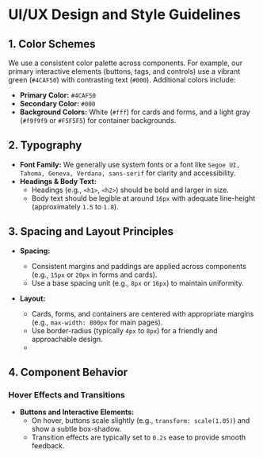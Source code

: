 # UI/UX Design and Style Guidelines

## 1. Color Schemes

We use a consistent color palette across components. For example, our primary interactive elements (buttons, tags, and controls) use a vibrant green (`#4CAF50`) with contrasting text (`#000`). Additional colors include:

- **Primary Color:** `#4CAF50`  
- **Secondary Color:** `#000`  
- **Background Colors:** White (`#fff`) for cards and forms, and a light gray (`#f9f9f9` or `#F5F5F5`) for container backgrounds.

## 2. Typography

- **Font Family:** We generally use system fonts or a font like `Segoe UI, Tahoma, Geneva, Verdana, sans-serif` for clarity and accessibility.
- **Headings & Body Text:**  
  - Headings (e.g., `<h1>`, `<h2>`) should be bold and larger in size.
  - Body text should be legible at around `16px` with adequate line-height (approximately `1.5` to `1.8`).

## 3. Spacing and Layout Principles

- **Spacing:**  
  - Consistent margins and paddings are applied across components (e.g., `15px` or `20px` in forms and cards).
  - Use a base spacing unit (e.g., `8px` or `16px`) to maintain uniformity.
  
- **Layout:**  
  - Cards, forms, and containers are centered with appropriate margins (e.g., `max-width: 800px` for main pages).
  - Use border-radius (typically `4px` to `8px`) for a friendly and approachable design.
  - 
  
## 4. Component Behavior

### Hover Effects and Transitions

- **Buttons and Interactive Elements:**
  - On hover, buttons scale slightly (e.g., `transform: scale(1.05)`) and show a subtle box-shadow.
  - Transition effects are typically set to `0.2s` ease to provide smooth feedback.

